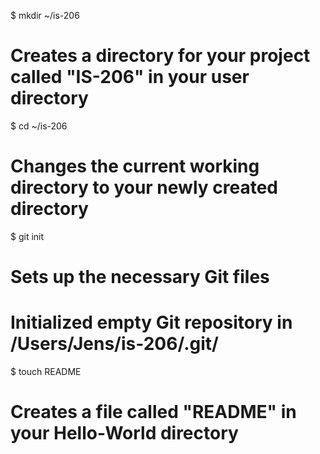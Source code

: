 $ mkdir ~/is-206
# Creates a directory for your project called "IS-206" in your user directory

$ cd ~/is-206
# Changes the current working directory to your newly created directory

$ git init
# Sets up the necessary Git files
# Initialized empty Git repository in /Users/Jens/is-206/.git/

$ touch README
# Creates a file called "README" in your Hello-World directory
